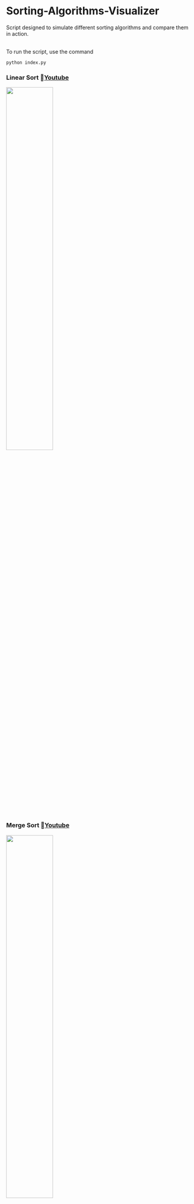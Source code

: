 # Sorting-Algorithms-Visualizer
Script designed to simulate different sorting algorithms and compare them in action.

\
To run the script, use the command
```
python index.py
```

### Linear Sort 📎[Youtube](https://www.youtube.com/watch?v=TJ2F7_Qz7S0)
[<img src="https://img.youtube.com/vi/TJ2F7_Qz7S0/maxresdefault.jpg" width="50%">](https://youtu.be/TJ2F7_Qz7S0)


### Merge Sort 📎[Youtube](https://www.youtube.com/watch?v=G4BgoU1jUGA)
[<img src="https://img.youtube.com/vi/G4BgoU1jUGA/maxresdefault.jpg" width="50%">](https://youtu.be/G4BgoU1jUGA)


### Comparing Linear Sort vs Merge Sort 📎[Youtube](https://www.youtube.com/watch?v=GetRm-mblh8)
[<img src="https://img.youtube.com/vi/GetRm-mblh8/maxresdefault.jpg" width="50%">](https://youtu.be/GetRm-mblh8)
